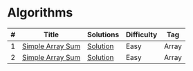 # Algorithms
|  #  |      Title     |   Solutions   | Difficulty  | Tag                   
|-----|----------------|---------------|-------------|-------------
|1|[Simple Array Sum](https://www.hackerrank.com/challenges/simple-array-sum)|[Solution](hackerrank/src/SimpleArraySum.java) |Easy|Array|
|2|[Simple Array Sum](https://www.hackerrank.com/challenges/compare-the-triplets/problem)|[Solution](hackerrank/src/CompareTheTriplets.java) |Easy|Array|
